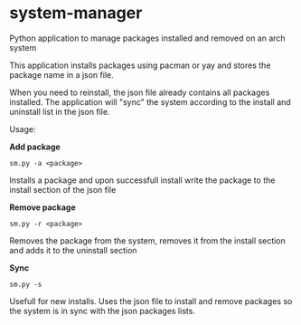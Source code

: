 # system-manager
Python application to manage packages installed and removed on an arch system

This application installs packages using pacman or yay and stores the package name in a json file.

When you need to reinstall, the json file already contains all packages installed. The application will "sync" the system
according to the install and uninstall list in the json file.

Usage:

**Add package**

    sm.py -a <package>

Installs a package and upon successfull install write the package to the install section of the json file

**Remove package**

    sm.py -r <package>

Removes the package from the system, removes it from the install section and adds it to the uninstall section

**Sync**

    sm.py -s
    
Usefull for new installs. Uses the json file to install and remove packages so the system is in sync with the json packages lists.




